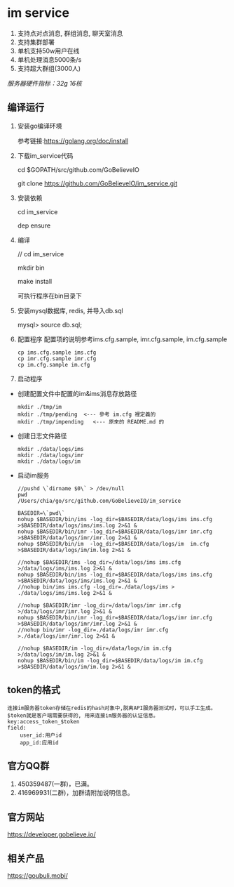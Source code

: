 
# im service
1. 支持点对点消息, 群组消息, 聊天室消息
2. 支持集群部署
3. 单机支持50w用户在线
4. 单机处理消息5000条/s
5. 支持超大群组(3000人)

*服务器硬件指标：32g 16核*

## 编译运行

1. 安装go编译环境

   参考链接:https://golang.org/doc/install

2. 下载im_service代码

   cd $GOPATH/src/github.com/GoBelieveIO

   git clone https://github.com/GoBelieveIO/im_service.git

3. 安装依赖

   cd im_service

   dep ensure

4. 编译

   // cd im_service
    
   mkdir bin
    
   make install
    
   可执行程序在bin目录下

5. 安装mysql数据库, redis, 并导入db.sql

   mysql> source db.sql;

6. 配置程序
   配置项的说明参考ims.cfg.sample, imr.cfg.sample, im.cfg.sample
   
       cp ims.cfg.sample ims.cfg
       cp imr.cfg.sample imr.cfg
       cp im.cfg.sample im.cfg

7. 启动程序

  * 创建配置文件中配置的im&ims消息存放路径

        mkdir ./tmp/im
        mkdir ./tmp/pending  <--- 參考 im.cfg 裡定義的
        mkdir ./tmp/impending   <--- 原來的 README.md 的

  * 创建日志文件路径
    
        mkdir ./data/logs/ims
        mkdir ./data/logs/imr
        mkdir ./data/logs/im

  * 启动im服务

        //pushd \`dirname $0\` > /dev/null
        pwd
        /Users/chia/go/src/github.com/GoBelieveIO/im_service
    
        BASEDIR=\`pwd\`
        nohup $BASEDIR/bin/ims -log_dir=$BASEDIR/data/logs/ims ims.cfg >$BASEDIR/data/logs/ims/ims.log 2>&1 &
        nohup $BASEDIR/bin/imr -log_dir=$BASEDIR/data/logs/imr imr.cfg >$BASEDIR/data/logs/imr/imr.log 2>&1 &
        nohup $BASEDIR/bin/im  -log_dir=$BASEDIR/data/logs/im  im.cfg  >$BASEDIR/data/logs/im/im.log 2>&1 &
    
        //nohup $BASEDIR/ims -log_dir=/data/logs/ims ims.cfg >/data/logs/ims/ims.log 2>&1 &
        nohup $BASEDIR/bin/ims -log_dir=$BASEDIR/data/logs/ims ims.cfg >$BASEDIR/data/logs/ims/ims.log 2>&1 &
        //nohup bin/ims ims.cfg -log_dir=./data/logs/ims > ./data/logs/ims/ims.log 2>&1 &

        //nohup $BASEDIR/imr -log_dir=/data/logs/imr imr.cfg >/data/logs/imr/imr.log 2>&1 &
        nohup $BASEDIR/bin/imr -log_dir=$BASEDIR/data/logs/imr imr.cfg >$BASEDIR/data/logs/imr/imr.log 2>&1 &
        //nohup bin/imr -log_dir=./data/logs/imr imr.cfg >./data/logs/imr/imr.log 2>&1 &

        //nohup $BASEDIR/im -log_dir=/data/logs/im im.cfg >/data/logs/im/im.log 2>&1 &
        nohup $BASEDIR/bin/im -log_dir=$BASEDIR/data/logs/im im.cfg >$BASEDIR/data/logs/im/im.log 2>&1 &
    

## token的格式

    连接im服务器token存储在redis的hash对象中,脱离API服务器测试时，可以手工生成。
    $token就是客户端需要获得的, 用来连接im服务器的认证信息。
    key:access_token_$token
    field:
        user_id:用户id
        app_id:应用id


## 官方QQ群
1. 450359487(一群)，已满。
2. 416969931(二群)，加群请附加说明信息。

## 官方网站
   https://developer.gobelieve.io/

## 相关产品
   https://goubuli.mobi/

